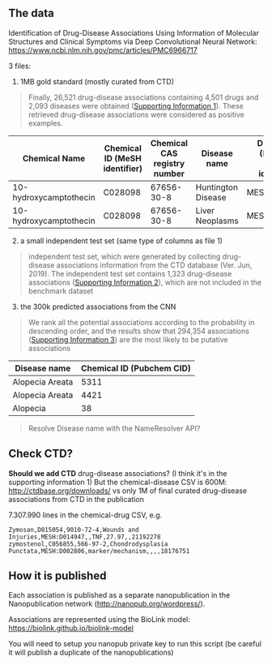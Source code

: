 ## The data

Identification of Drug-Disease Associations Using Information of Molecular Structures and Clinical Symptoms via Deep Convolutional Neural Network: https://www.ncbi.nlm.nih.gov/pmc/articles/PMC6966717

3 files:

1. 1MB gold standard (mostly curated from CTD)

> Finally, 26,521 drug-disease associations containing 4,501 drugs and 2,093 diseases were obtained ([Supporting Information 1](https://www.ncbi.nlm.nih.gov/pmc/articles/PMC6966717/#SM1)). These retrieved drug-disease associations were considered as positive examples.

| Chemical Name          | Chemical ID (MeSH identifier) | Chemical CAS registry number | Disease name       | Disease ID (MeSH or OMIM identifier) | Chemical ID (Pubchem CID) |
| ---------------------- | ----------------------------- | ---------------------------- | ------------------ | ------------------------------------ | ------------------------- |
| 10-hydroxycamptothecin | C028098                       | 67656-30-8                   | Huntington Disease | MESH:D006816                         | 97226                     |
| 10-hydroxycamptothecin | C028098                       | 67656-30-8                   | Liver Neoplasms    | MESH:D008113                         | 97226                     |

2. a small independent test set (same type of columns as file 1)

> independent test set, which were generated by collecting drug-disease associations information from the CTD database (Ver. Jun, 2019). The independent test set contains 1,323 drug-disease associations ([Supporting Information 2](https://www.ncbi.nlm.nih.gov/pmc/articles/PMC6966717/#SM2)), which are not included in the benchmark dataset

3. the 300k predicted associations from the CNN

> We rank all the potential associations according to the probability in descending order, and the results show that 294,354 associations ([Supporting Information 3](https://www.ncbi.nlm.nih.gov/pmc/articles/PMC6966717/#SM3)) are the most likely to be putative associations

| Disease name    | Chemical ID (Pubchem CID) |
| --------------- | ------------------------- |
| Alopecia Areata | 5311                      |
| Alopecia Areata | 4421                      |
| Alopecia        | 38                        |

> Resolve Disease name with the NameResolver API? 

## Check CTD?

**Should we add CTD** drug-disease associations? (I think it's in the supporting information 1)
But the chemical-disease CSV is 600M: http://ctdbase.org/downloads/ vs only 1M of final curated drug-disease associations from CTD in the publication

7.307.990 lines in the chemical-drug CSV, e.g.

```
Zymosan,D015054,9010-72-4,Wounds and Injuries,MESH:D014947,,TNF,27.97,,21192278
zymostenol,C056855,566-97-2,Chondrodysplasia Punctata,MESH:D002806,marker/mechanism,,,,18176751
```

## How it is published

Each association is published as a separate nanopublication in the Nanopublication network (http://nanopub.org/wordpress/). 

Associations are represented using the BioLink model: https://biolink.github.io/biolink-model

You will need to setup you nanopub private key to run this script (be careful it will publish a duplicate of the nanopublications)